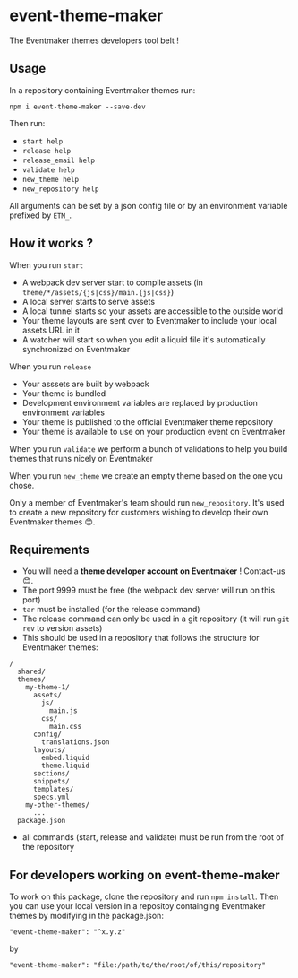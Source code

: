 # event-theme-maker

The Eventmaker themes developers tool belt !

## Usage

In a repository containing Eventmaker themes run:

`npm i event-theme-maker --save-dev`

Then run:
- `start help`
- `release help`
- `release_email help`
- `validate help`
- `new_theme help`
- `new_repository help`

All arguments can be set by a json config file or by an environment variable prefixed by `ETM_`.

## How it works ?

When you run `start`
- A webpack dev server start to compile assets (in `theme/*/assets/{js|css}/main.{js|css}`)
- A local server starts to serve assets
- A local tunnel starts so your assets are accessible to the outside world
- Your theme layouts are sent over to Eventmaker to include your local assets URL in it
- A watcher will start so when you edit a liquid file it's automatically synchronized on Eventmaker

When you run `release`
- Your asssets are built by webpack
- Your theme is bundled
- Development environment variables are replaced by production environment variables
- Your theme is published to the official Eventmaker theme repository
- Your theme is available to use on your production event on Eventmaker

When you run `validate` we perform a bunch of validations to help you build themes that runs nicely on Eventmaker

When you run `new_theme` we create an empty theme based on the one you chose.

Only a member of Eventmaker's team should run `new_repository`. It's used to create a new repository for customers wishing to develop their own Eventmaker themes 😊.

## Requirements

- You will need a **theme developer account on Eventmaker** ! Contact-us 😊.
- The port 9999 must be free (the webpack dev server will run on this port)
- `tar` must be installed (for the release command)
- The release command can only be used in a git repository (it will run `git rev` to version assets)
- This should be used in a repository that follows the structure for Eventmaker themes:


```
/
  shared/
  themes/
    my-theme-1/
      assets/
        js/
          main.js
        css/
          main.css
      config/
        translations.json
      layouts/
        embed.liquid
        theme.liquid
      sections/
      snippets/
      templates/
      specs.yml
    my-other-themes/
      ...
  package.json
```

- all commands (start, release and validate) must be run from the root of the repository

## For developers working on event-theme-maker

To work on this package, clone the repository and run `npm install`.
Then you can use your local version in a repositoy containging Eventmaker themes by modifying in the package.json:

`"event-theme-maker": "^x.y.z"`

by

`"event-theme-maker": "file:/path/to/the/root/of/this/repository"`
